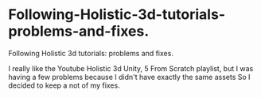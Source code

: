 # Following-Holistic-3d-tutorials-problems-and-fixes.
Following Holistic 3d tutorials: problems and fixes.

I really like the Youtube  Holistic 3d Unity, 5 From Scratch playlist, but I was having a 
few problems because I didn't have exactly the same assets
So I decided to keep a not of my fixes.
